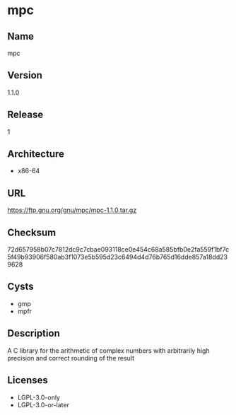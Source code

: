 # mpc

## Name
mpc

## Version
1.1.0

## Release
1

## Architecture
* x86-64

## URL
https://ftp.gnu.org/gnu/mpc/mpc-1.1.0.tar.gz

## Checksum
72d657958b07c7812dc9c7cbae093118ce0e454c68a585bfb0e2fa559f1bf7c5f49b93906f580ab3f1073e5b595d23c6494d4d76b765d16dde857a18dd239628

## Cysts
* gmp
* mpfr

## Description
A C library for the arithmetic of complex numbers with arbitrarily high
precision and correct rounding of the result

## Licenses
* LGPL-3.0-only
* LGPL-3.0-or-later

